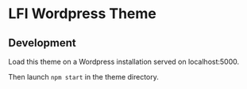 # LFI Wordpress Theme

## Development

Load this theme on a Wordpress installation served on localhost:5000.

Then launch `npm start` in the theme directory.
